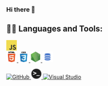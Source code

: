### Hi there 👋

## 👨‍💻 Languages and Tools:

<a href="#"><img alt="JavaScript" title="JavaScript" height="28px"
  src="https://raw.githubusercontent.com/github/explore/80688e429a7d4ef2fca1e82350fe8e3517d3494d/topics/javascript/javascript.png" />
</a>            
<a href="#"><img alt="HTML5" title="HTML5" height="28px"
  src="https://raw.githubusercontent.com/github/explore/80688e429a7d4ef2fca1e82350fe8e3517d3494d/topics/html/html.png" />
</a>
<a href="#"><img alt="CSS3" title="CSS3" height="28px"
  src="https://raw.githubusercontent.com/github/explore/80688e429a7d4ef2fca1e82350fe8e3517d3494d/topics/css/css.png" />
</a>
<a href="#"><img alt="NodeJS" title="NodeJS" height="28px"
  src="https://raw.githubusercontent.com/github/explore/80688e429a7d4ef2fca1e82350fe8e3517d3494d/topics/nodejs/nodejs.png" />
</a>
<a href="#"><img alt="SQL" title="SQL" height="28px"
  src="https://raw.githubusercontent.com/github/explore/80688e429a7d4ef2fca1e82350fe8e3517d3494d/topics/sql/sql.png" />
</a>

<a href="#"><img alt="GitHub" title="GitHub" height="28px"
  src="https://i.imgur.com/DZgetVv.png" />
</a>
<a href="#"><img alt="Terminal" title="Terminal" height="28px"
  src="https://raw.githubusercontent.com/github/explore/80688e429a7d4ef2fca1e82350fe8e3517d3494d/topics/terminal/terminal.png" />
</a>
<a href="#"><img alt="Visual Studio" title="Visual Studio Code" height="28px"
  src="https://img.icons8.com/fluent/48/000000/visual-studio-code-2019.png" />
</a>
     
